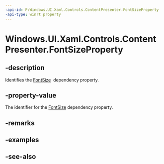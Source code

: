 ```yaml
---
-api-id: P:Windows.UI.Xaml.Controls.ContentPresenter.FontSizeProperty
-api-type: winrt property
---
```


<!-- Property syntax
public Windows.UI.Xaml.DependencyProperty FontSizeProperty { get; }
-->

# Windows.UI.Xaml.Controls.ContentPresenter.FontSizeProperty

## -description
Identifies the [FontSize](contentpresenter_fontsize.md)  dependency property.



## -property-value
The identifier for the [FontSize](contentpresenter_fontsize.md) dependency property.

## -remarks

## -examples

## -see-also
